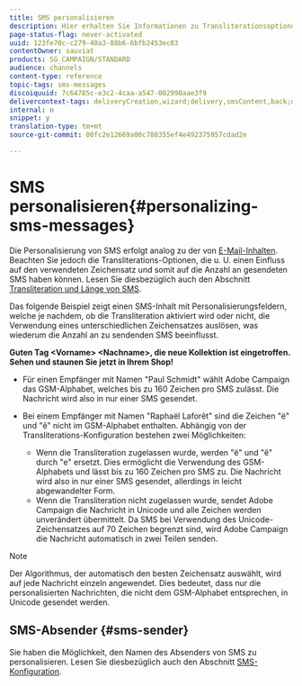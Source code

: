 ```yaml
---
title: SMS personalisieren
description: Hier erhalten Sie Informationen zu Transliterationsoptionen bei der Personalisierung von SMS-Nachrichten.
page-status-flag: never-activated
uuid: 123fe70c-c279-40a3-88b6-6bfb2453ec83
contentOwner: sauviat
products: SG_CAMPAIGN/STANDARD
audience: channels
content-type: reference
topic-tags: sms-messages
discoiquuid: 7c64785c-e3c2-4caa-a547-002990aae3f9
delivercontext-tags: deliveryCreation,wizard;delivery,smsContent,back;delivery,smsContent,back
internal: n
snippet: y
translation-type: tm+mt
source-git-commit: 00fc2e12669a00c788355ef4e492375957cdad2e

---
```



# SMS personalisieren{#personalizing-sms-messages}

Die Personalisierung von SMS erfolgt analog zu der von [E-Mail-Inhalten](../../designing/using/personalization.md#inserting-a-personalization-field). Beachten Sie jedoch die Transliterations-Optionen, die u. U. einen Einfluss auf den verwendeten Zeichensatz und somit auf die Anzahl an gesendeten SMS haben können. Lesen Sie diesbezüglich auch den Abschnitt [Transliteration und Länge von SMS](../../administration/using/configuring-sms-channel.md#sms-encoding--length-and-transliteration).

Das folgende Beispiel zeigt einen SMS-Inhalt mit Personalisierungsfeldern, welche je nachdem, ob die Transliteration aktiviert wird oder nicht, die Verwendung eines unterschiedlichen Zeichensatzes auslösen, was wiederum die Anzahl an zu sendenden SMS beeinflusst.

**Guten Tag &lt;Vorname&gt; &lt;Nachname&gt;, die neue Kollektion ist eingetroffen. Sehen und staunen Sie jetzt in Ihrem Shop!**

* Für einen Empfänger mit Namen "Paul Schmidt" wählt Adobe Campaign das GSM-Alphabet, welches bis zu 160 Zeichen pro SMS zulässt. Die Nachricht wird also in nur einer SMS gesendet.
* Bei einem Empfänger mit Namen "Raphaël Laforêt" sind die Zeichen "ë" und "ê" nicht im GSM-Alphabet enthalten. Abhängig von der Transliterations-Konfiguration bestehen zwei Möglichkeiten:

   * Wenn die Transliteration zugelassen wurde, werden "ë" und "ê" durch "e" ersetzt. Dies ermöglicht die Verwendung des GSM-Alphabets und lässt bis zu 160 Zeichen pro SMS zu. Die Nachricht wird also in nur einer SMS gesendet, allerdings in leicht abgewandelter Form.
   * Wenn die Transliteration nicht zugelassen wurde, sendet Adobe Campaign die Nachricht in Unicode und alle Zeichen werden unverändert übermittelt. Da SMS bei Verwendung des Unicode-Zeichensatzes auf 70 Zeichen begrenzt sind, wird Adobe Campaign die Nachricht automatisch in zwei Teilen senden.

>[!NOTE]
>
>Der Algorithmus, der automatisch den besten Zeichensatz auswählt, wird auf jede Nachricht einzeln angewendet. Dies bedeutet, dass nur die personalisierten Nachrichten, die nicht dem GSM-Alphabet entsprechen, in Unicode gesendet werden.

## SMS-Absender {#sms-sender}

Sie haben die Möglichkeit, den Namen des Absenders von SMS zu personalisieren. Lesen Sie diesbezüglich auch den Abschnitt [SMS-Konfiguration](../../administration/using/configuring-sms-channel.md#configuring-sms-properties).
